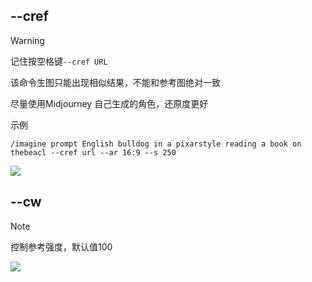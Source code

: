 ## --cref

> [!warning]
>
> 记住按空格键`--cref URL`
>
> 该命令生图只能出现相似结果，不能和参考图绝对一致
>
> 尽量使用Midjourney 自己生成的角色，还原度更好

示例

```TXT
/imagine prompt English bulldog in a pixarstyle reading a book on thebeacl --cref url --ar 16:9 --s 250
```

![](https://file.iglooblog.top/aigc/20250915231728671.png)

## --cw

> [!NOTE]
>
> 控制参考强度，默认值100

![](https://file.iglooblog.top/aigc/20250915232058119.png)